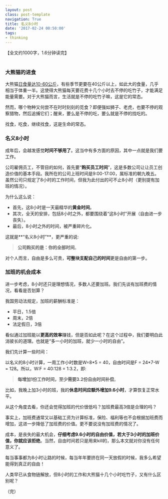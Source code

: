 ```yaml
---
layout: postclass: post-templatenavigation: True
title: 名义8小时
date: '2017-02-24 00:50:00'
tags:
- thinking
---
```


【全文约1000字，1.6分钟读完】
<div id="player1" class="aplayer" style="margin-bottom: 40px"></div>

### 大熊猫的进食
大熊猫[日食量达10-60公斤](http://panda.china.com.cn/2010-06/29/content_20381363.htm)，有些季节更要在40公斤以上，如此大的食量，几乎相当于体重一半。这使得大熊猫每天要花费十几个小时去不停的吃竹子，才能满足能量需要。对于大熊猫而言，生活就是不停的吃竹子嘛，这是它的常态。

然而，哪个物种又何尝不在时时刻刻的觅食？即便强如狮子、老虎，也要不停的观察猎物，然后追捕它们；醒来，要么是不停的吃，要么就是不停的找吃的。

找食，吃食，继续找食，这是生命的常态。

### 名义8小时

成年后，会越发感觉**时间不够用了**。这当中有多方面的原因，其中一点就是我们要工作。

公司雇佣员工，不管目的如何，首先要“**购买员工时间**”，这是多数公司让让员工创造价值的基本手段。我所在的公司上班时间是9:00-17:00，属标准的朝九晚五。虽然公司只规定了8小时的工作时间，但我为此付出的可不止8小时（更别提有加班的情况）。

为什么这么说：

* 首先，这8小时是一天最精华的**黄金时间**。
* 其次，全天的安排，包括8小时之外，都要围绕着“这8小时”开展（自由进一步丧失）。
* 最后，8小时之外的时间，被严重碎片化。

这就是**“名义8小时”**，更严重的说:
>**公司购买的是：你的全部时间**。

对个人而言，自由是多么可贵，**可整块支配自己的时间**更是自由的第一步。

### 加班的机会成本
进一步考虑，8小时还只是理想情况，多数人还要加班。我们先谈有加班费的情况，看看是否划算？

我国劳动法规定，加班的薪酬标准是：

* 平日，1.5倍
* 周末，2倍
* 法定假日，3倍

看似通过加班能以**更高的效率**赚钱，但是否如此呢？在这个过程中，我们要明白此消彼长的道理。也就是“多一小时的加班，就少一小时的自由”。

我们先计算一些时间：

以名义的8小时计算，一周工作小时数是W=8\*5 = 40，自由时间是F = 24\*7-W = 128。所以，W:F = 40:128 = 1:3.2，即:

>**每增加1份工作时间，至少需要3.2份自由时间补偿**。

比如，我晚上加3小时的班，我的**休息时间应额外增加9.6小时**，才算恢复正常水平。

从这个角度去看，你还会觉得加班的代价很低吗？加班费最高3倍是合理的吗？

事实上，加班费通常又以基础工资为计算标准，保险、福利等也不会根据加班费而增加，这进一步降低了加班费的价值。更不要说没有加班费的情况了。

成本，是丧失的最大机会，**仔细考虑9.6小时的自由价值，若大于3小时的加班价值，你就应该拒绝**。当然，自由时间若只是用来kill的，那么本文就对你没有任何意义了。

每当事事都为8小时让路的时候，每当年年要挤在同一天放假的时候，我多么希望能得到真正的自由！

人类早已从食物链解放，但8小时的工作和大熊猫十几个小时吃竹子，又有什么区别呢？

（完）
<!-- 修正ghost博客默认主题对button的设置导致aplayer播放器按钮未知错乱-->
<style type="text/css">
.aplayer-icon {min-height:0;}
</style>

<!-- 引入aplayer播放器-->
<script src="https://cdn.bootcss.com/aplayer/1.6.0/APlayer.min.js"></script>

<!-- aplayer播放器配置-->
<script>
var ap = new APlayer({
    element: document.getElementById('player1'),                       // Optional, player element
    narrow: false,                                                     // Optional, narrow style
    autoplay: false,                                                    // Optional, autoplay song(s), not supported by mobile browsers
    showlrc: 0,                                                        // Optional, show lrc, can be 0, 1, 2, see: ###With lrc
    mutex: true,                                                       // Optional, pause other players when this player playing
    theme: '#e6d0b2',                                                  // Optional, theme color, default: #b7daff
   mode: 'order',                                                    // Optional, play mode, can be `random` `single` `circulation`(loop) `order`(no loop), default: `circulation`
    preload: 'metadata',                                               // Optional, the way to load music, can be 'none' 'metadata' 'auto', default: 'auto'
  //  listmaxheight: '513px',                                             // Optional, max height of play list
    music: {                                                           // Required, music info, see: ###With playlist
        title: '名义8小时',                                          // Required, music title
        author: ' 朗读者：顾唐散人',                          // Required, music author
        url: 'http://ok4jsyu7n.bkt.clouddn.com/content/auido/2017/05/more-than-8-hours-v2.mp3',  // Required, music url
        pic: 'http://ok4jsyu7n.bkt.clouddn.comhttps://cdn.imshuai.com/images/touxiang200705.jpgface-coolart-360x360.jpg',  // Optional, music picture
      
    }
});

ap.volume(100);
</script>
